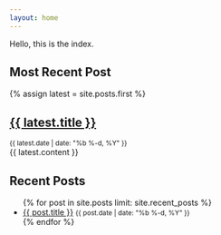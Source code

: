 ```yaml
---
layout: home
---
```


<!-- # To modify the layout, see https://jekyllrb.com/docs/themes/#overriding-theme-defaults -->

Hello, this is the index.

<h2>Most Recent Post</h2>
{% assign latest = site.posts.first %}
<article>
  <h2><a href="{{ latest.url | relative_url }}">{{ latest.title }}</a></h2>
  <small>{{ latest.date | date: "%b %-d, %Y" }}</small>
  <div>
    {{ latest.content }}
  </div>
</article>

<h2>Recent Posts</h2>
<ul>
  {% for post in site.posts limit: site.recent_posts %}
    <li>
      <a href="{{ post.url | relative_url }}">{{ post.title }}</a>
      <small>{{ post.date | date: "%b %-d, %Y" }}</small>
    </li>
  {% endfor %}
</ul>
